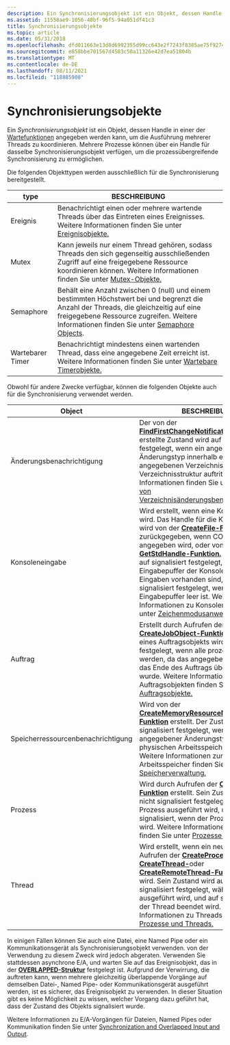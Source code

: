 ```yaml
---
description: Ein Synchronisierungsobjekt ist ein Objekt, dessen Handle in einer der Wartefunktionen angegeben werden kann, um die Ausführung mehrerer Threads zu koordinieren.
ms.assetid: 11558ae9-1056-48bf-96f5-94a051df41c3
title: Synchronisierungsobjekte
ms.topic: article
ms.date: 05/31/2018
ms.openlocfilehash: dfd011663e13d8d6992355d99cc643e2f7243f8385ae75f9274367bfc43fe5f8
ms.sourcegitcommit: e858bbe701567d4583c50a11326e42d7ea51804b
ms.translationtype: MT
ms.contentlocale: de-DE
ms.lasthandoff: 08/11/2021
ms.locfileid: "118885908"
---
```

# <a name="synchronization-objects"></a>Synchronisierungsobjekte

Ein *Synchronisierungsobjekt* ist ein Objekt, dessen Handle in einer der [Wartefunktionen](wait-functions.md) angegeben werden kann, um die Ausführung mehrerer Threads zu koordinieren. Mehrere Prozesse können über ein Handle für dasselbe Synchronisierungsobjekt verfügen, um die prozessübergreifende Synchronisierung zu ermöglichen.

Die folgenden Objekttypen werden ausschließlich für die Synchronisierung bereitgestellt.



| type           | BESCHREIBUNG                                                                                                                                                                                                      |
|----------------|------------------------------------------------------------------------------------------------------------------------------------------------------------------------------------------------------------------|
| Ereignis          | Benachrichtigt einen oder mehrere wartende Threads über das Eintreten eines Ereignisses. Weitere Informationen finden Sie unter [Ereignisobjekte.](event-objects.md)                                                                                   |
| Mutex          | Kann jeweils nur einem Thread gehören, sodass Threads den sich gegenseitig ausschließenden Zugriff auf eine freigegebene Ressource koordinieren können. Weitere Informationen finden Sie unter [Mutex-Objekte.](mutex-objects.md)                          |
| Semaphore      | Behält eine Anzahl zwischen 0 (null) und einem bestimmten Höchstwert bei und begrenzt die Anzahl der Threads, die gleichzeitig auf eine freigegebene Ressource zugreifen. Weitere Informationen finden Sie unter [Semaphore Objects](semaphore-objects.md). |
| Wartebarer Timer | Benachrichtigt mindestens einen wartenden Thread, dass eine angegebene Zeit erreicht ist. Weitere Informationen finden Sie unter [Wartebare Timerobjekte.](waitable-timer-objects.md)                                                          |



 

Obwohl für andere Zwecke verfügbar, können die folgenden Objekte auch für die Synchronisierung verwendet werden.



| Object                       | BESCHREIBUNG                                                                                                                                                                                                                                                                                                                                                                                                                                                             |
|------------------------------|-------------------------------------------------------------------------------------------------------------------------------------------------------------------------------------------------------------------------------------------------------------------------------------------------------------------------------------------------------------------------------------------------------------------------------------------------------------------------|
| Änderungsbenachrichtigung          | Der von der [**FindFirstChangeNotification-Funktion**](/windows/win32/api/fileapi/nf-fileapi-findfirstchangenotificationa) erstellte Zustand wird auf signalisiert festgelegt, wenn ein angegebener Änderungstyp innerhalb eines angegebenen Verzeichnisses oder einer Verzeichnisstruktur auftritt. Weitere Informationen finden Sie unter [Abrufen von Verzeichnisänderungsbenachrichtigungen.](../fileio/obtaining-directory-change-notifications.md)                                                                                                                                   |
| Konsoleneingabe                | Wird erstellt, wenn eine Konsole erstellt wird. Das Handle für die Konsoleneingabe wird von der [**CreateFile-Funktion**](/windows/win32/api/fileapi/nf-fileapi-createfilea) zurückgegeben, wenn CONIN$ angegeben wird, oder von der [**GetStdHandle-Funktion.**](/windows/console/getstdhandle) Der Status wird auf signalisiert festgelegt, wenn im Eingabepuffer der Konsole ungelesene Eingaben vorhanden sind, und auf Nicht signalisiert festgelegt, wenn der Eingabepuffer leer ist. Weitere Informationen zu Konsolen finden Sie unter [Zeichenmodusanwendungen.](/windows/console/character-mode-applications) |
| Auftrag                          | Erstellt durch Aufrufen der [**CreateJobObject-Funktion.**](/windows/win32/api/jobapi2/nf-jobapi2-createjobobjectw) Der Status eines Auftragsobjekts wird auf signalisiert festgelegt, wenn alle prozesse beendet werden, da das angegebene Zeitlimit für das Ende des Auftrags überschritten wurde. Weitere Informationen zu Auftragsobjekten finden Sie unter [Auftragsobjekte.](../procthread/job-objects.md)                                                                                                                                                             |
| Speicherressourcenbenachrichtigung | Wird von der [**CreateMemoryResourceNotification-Funktion**](/windows/win32/api/memoryapi/nf-memoryapi-creatememoryresourcenotification) erstellt. Der Zustand wird auf signalisiert festgelegt, wenn ein angegebener Änderungstyp innerhalb des physischen Arbeitsspeichers auftritt. Weitere Informationen zum Arbeitsspeicher finden Sie unter [Speicherverwaltung.](../memory/memory-management.md)                                                                                                                                                                                  |
| Prozess                      | Wird durch Aufrufen der [**CreateProcess-Funktion**](/windows/win32/api/processthreadsapi/nf-processthreadsapi-createprocessa) erstellt. Sein Zustand wird auf nicht signalisiert festgelegt, während der Prozess ausgeführt wird, und auf signalisiert, wenn der Prozess beendet wird. Weitere Informationen zu Prozessen finden Sie unter [Prozesse und Threads.](../procthread/processes-and-threads.md)                                                                                                                                                                                  |
| Thread                       | Wird erstellt, wenn ein neuer Thread durch Aufrufen der [**CreateProcess-,**](/windows/win32/api/processthreadsapi/nf-processthreadsapi-createprocessa) [**CreateThread-**](/windows/win32/api/processthreadsapi/nf-processthreadsapi-createthread)oder [**CreateRemoteThread-Funktion**](/windows/win32/api/processthreadsapi/nf-processthreadsapi-createremotethread) erstellt wird. Sein Zustand wird auf nicht signalisiert festgelegt, während der Thread ausgeführt wird, und auf signalisiert, wenn der Thread beendet wird. Weitere Informationen zu Threads finden Sie unter [Prozesse und Threads.](../procthread/processes-and-threads.md)                                                            |



 

In einigen Fällen können Sie auch eine Datei, eine Named Pipe oder ein Kommunikationsgerät als Synchronisierungsobjekt verwenden. von der Verwendung zu diesem Zweck wird jedoch abgeraten. Verwenden Sie stattdessen asynchrone E/A, und warten Sie auf das Ereignisobjekt, das in der [**OVERLAPPED-Struktur**](/windows/win32/api/minwinbase/ns-minwinbase-overlapped) festgelegt ist. Aufgrund der Verwirrung, die auftreten kann, wenn mehrere gleichzeitig überlappende Vorgänge auf demselben Datei-, Named Pipe- oder Kommunikationsgerät ausgeführt werden, ist es sicherer, das Ereignisobjekt zu verwenden. In dieser Situation gibt es keine Möglichkeit zu wissen, welcher Vorgang dazu geführt hat, dass der Zustand des Objekts signalisiert wurde.

Weitere Informationen zu E/A-Vorgängen für Dateien, Named Pipes oder Kommunikation finden Sie unter [Synchronization and Overlapped Input and Output](synchronization-and-overlapped-input-and-output.md).

 

 
